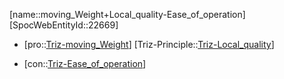 ﻿---
type: TrizContradiction
aliases:
- moving_Weight+Local_quality-Ease_of_operation
license: CC BY-SA 4.0
copyright: https://github.com/SpocWeb
IsDeleted: false
IsReadOnly: false
Confidential: public
tags: 
- Triz/Contradiction
---
[name::moving_Weight+Local_quality-Ease_of_operation]
[SpocWebEntityId::22669]
+ [pro::[Triz-moving_Weight](tech/Triz/Parameter/Triz-moving_Weight.md)]
[Triz-Principle::[Triz-Local_quality](tech/Triz/Principle/Triz-Local_quality.md)]
- [con::[Triz-Ease_of_operation](tech/Triz/Parameter/Triz-Ease_of_operation.md)]

